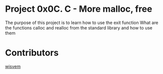 # Project 0x0C. C - More malloc, free
The purpose of this project is to learn how to use the exit function
What are the functions calloc and realloc from the standard library and how to use them
# Contributors
[wisvem](https://github.com/wisvem)
